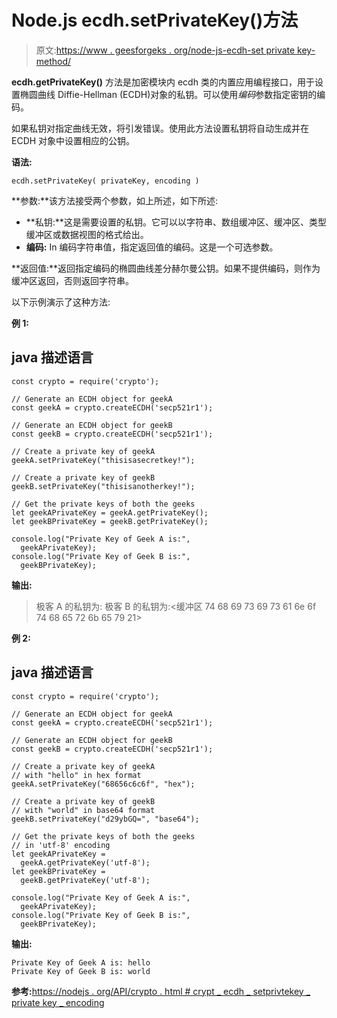 # Node.js ecdh.setPrivateKey()方法

> 原文:[https://www . geesforgeks . org/node-js-ecdh-set private key-method/](https://www.geeksforgeeks.org/node-js-ecdh-setprivatekey-method/)

**ecdh.getPrivateKey()** 方法是加密模块内 ecdh 类的内置应用编程接口，用于设置椭圆曲线 Diffie-Hellman (ECDH)对象的私钥。可以使用*编码*参数指定密钥的编码。

如果私钥对指定曲线无效，将引发错误。使用此方法设置私钥将自动生成并在 ECDH 对象中设置相应的公钥。

**语法:**

```
ecdh.setPrivateKey( privateKey, encoding )
```

**参数:**该方法接受两个参数，如上所述，如下所述:

*   **私钥:**这是需要设置的私钥。它可以以字符串、数组缓冲区、缓冲区、类型缓冲区或数据视图的格式给出。
*   **编码:** In 编码字符串值，指定返回值的编码。这是一个可选参数。

**返回值:**返回指定编码的椭圆曲线差分赫尔曼公钥。如果不提供编码，则作为缓冲区返回，否则返回字符串。

以下示例演示了这种方法:

**例 1:**

## java 描述语言

```
const crypto = require('crypto');

// Generate an ECDH object for geekA
const geekA = crypto.createECDH('secp521r1');

// Generate an ECDH object for geekB
const geekB = crypto.createECDH('secp521r1');

// Create a private key of geekA
geekA.setPrivateKey("thisisasecretkey!");

// Create a private key of geekB
geekB.setPrivateKey("thisisanotherkey!");

// Get the private keys of both the geeks
let geekAPrivateKey = geekA.getPrivateKey();
let geekBPrivateKey = geekB.getPrivateKey();

console.log("Private Key of Geek A is:",
  geekAPrivateKey);
console.log("Private Key of Geek B is:",
  geekBPrivateKey);
```

**输出:**

> 极客 A 的私钥为: <buffer>极客 B 的私钥为:<缓冲区 74 68 69 73 69 73 61 6e 6f 74 68 65 72 6b 65 79 21></buffer>

**例 2:**

## java 描述语言

```
const crypto = require('crypto');

// Generate an ECDH object for geekA
const geekA = crypto.createECDH('secp521r1');

// Generate an ECDH object for geekB
const geekB = crypto.createECDH('secp521r1');

// Create a private key of geekA
// with "hello" in hex format
geekA.setPrivateKey("68656c6c6f", "hex");

// Create a private key of geekB
// with "world" in base64 format
geekB.setPrivateKey("d29ybGQ=", "base64");

// Get the private keys of both the geeks
// in 'utf-8' encoding
let geekAPrivateKey = 
  geekA.getPrivateKey('utf-8');
let geekBPrivateKey = 
  geekB.getPrivateKey('utf-8');

console.log("Private Key of Geek A is:", 
  geekAPrivateKey);
console.log("Private Key of Geek B is:",
  geekBPrivateKey);
```

**输出:**

```
Private Key of Geek A is: hello
Private Key of Geek B is: world
```

**参考:**[https://nodejs . org/API/crypto . html # crypt _ ecdh _ setprivtekey _ private key _ encoding](https://nodejs.org/api/crypto.html#crypto_ecdh_setprivatekey_privatekey_encoding)
